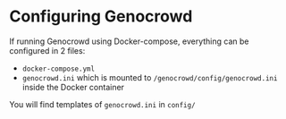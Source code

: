 # Configuring Genocrowd

If running Genocrowd using Docker-compose, everything can be configured in 2 files:

- `docker-compose.yml`
- `genocrowd.ini` which is mounted to `/genocrowd/config/genocrowd.ini` inside the Docker container

You will find templates of `genocrowd.ini` in `config/`
